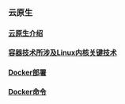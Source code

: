 ### 云原生

#### [云原生介绍](README/CloudNative.md)

#### [容器技术所涉及Linux内核关键技术](README/容器技术所涉及Linux内核关键技术.md)

#### [Docker部署](README/Docker部署.md)

#### [Docker命令](README/Docker命令.md)